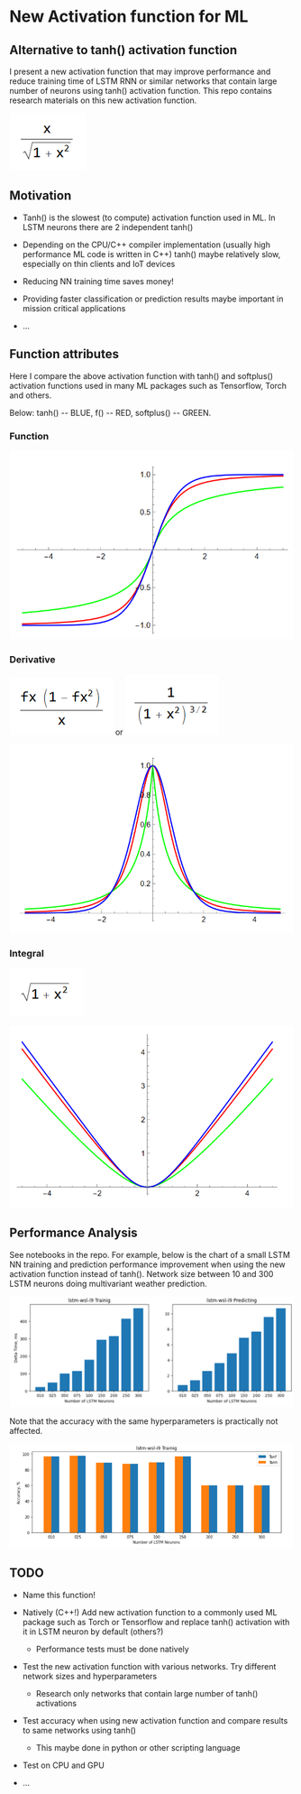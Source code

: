 # New Activation function for ML

## Alternative to tanh() activation function

I present a new activation function that may improve performance and
reduce training time of LSTM RNN or similar networks that contain large
number of neurons using tanh() activation function. This repo contains
research materials on this new activation function.

![Activation Function](images/media/image1.png)

## Motivation

-   Tanh() is the slowest (to compute) activation function used in ML.
    In LSTM neurons there are 2 independent tanh()

-   Depending on the CPU/C++ compiler implementation (usually high
    performance ML code is written in C++) tanh() maybe relatively slow,
    especially on thin clients and IoT devices

-   Reducing NN training time saves money!

-   Providing faster classification or prediction results maybe
    important in mission critical applications

-   ...

## Function attributes

Here I compare the above activation function with tanh() and softplus()
activation functions used in many ML packages such as Tensorflow, Torch
and others.

Below: tanh() -- BLUE, f() -- RED, softplus() -- GREEN.

### Function
![Plot f(x), tanh(x), softplus(X)](images/media/image2.png)

### Derivative
![Derivative](images/media/image3.png) or ![](images/media/image4.png)

![Derivative Plot](images/media/image5.png)

### Integral
![](images/media/image6.png)

![Integral Plot](images/media/image7.png)

## Performance Analysis

See notebooks in the repo. For example, below is the chart of a small
LSTM NN training and prediction performance improvement when using the
new activation function instead of tanh(). Network size between 10 and
300 LSTM neurons doing multivariant weather prediction.

![Measurable performance improvement](images/media/image8.png)

Note that the accuracy with the same hyperparameters is practically not
affected.

![Same accuracy as tanh()](images/media/image9.png)

## TODO

-   Name this function!

-   Natively (C++!) Add new activation function to a commonly used ML
    package such as Torch or Tensorflow and replace tanh() activation
    with it in LSTM neuron by default (others?)

    -   Performance tests must be done natively

-   Test the new activation function with various networks. Try
    different network sizes and hyperparameters

    -   Research only networks that contain large number of tanh()
        activations

-   Test accuracy when using new activation function and compare results
    to same networks using tanh()

    -   This maybe done in python or other scripting language

-   Test on CPU and GPU

-   ...
